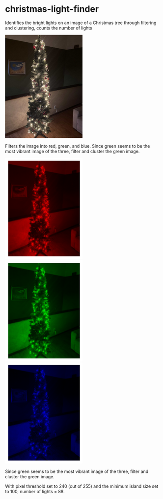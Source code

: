 # christmas-light-finder
Identifies the bright lights on an image of a Christmas tree through filtering and clustering, counts the number of lights

<img width="50%" height="50%" src="https://github.com/tyler-pruitt/Christmas-Light-Finder/blob/main/Christmas.jpg?raw=true">

Filters the image into red, green, and blue. Since green seems to be the most vibrant image of the three, filter and cluster the green image.

<img width="50%" height="50%" src="https://github.com/tyler-pruitt/Christmas-Light-Finder/blob/main/red.png?raw=true">

<img width="50%" height="50%" src="https://github.com/tyler-pruitt/Christmas-Light-Finder/blob/main/green.png?raw=true">

<img width="50%" height="50%" src="https://github.com/tyler-pruitt/Christmas-Light-Finder/blob/main/blue.png?raw=true">

Since green seems to be the most vibrant image of the three, filter and cluster the green image.

With pixel threshold set to 240 (out of 255) and the minimum island size set to 100,
number of lights = 88.
